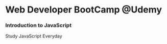 # Web Developer BootCamp @Udemy
<h3>Introduction to JavaScript</h3>
<p>Study JavaScript Everyday</p>